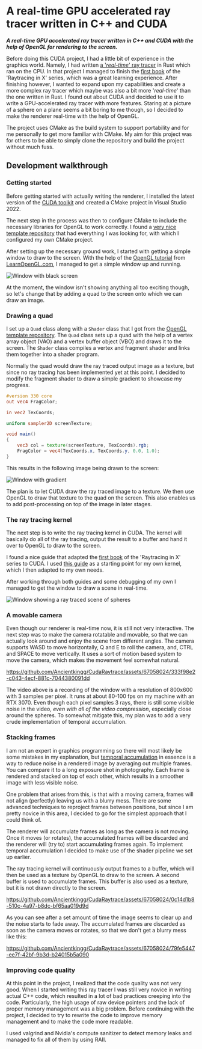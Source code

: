 # A real-time GPU accelerated ray tracer written in C++ and CUDA
***A real-time GPU accelerated ray tracer written in C++ and CUDA with the help of OpenGL for rendering to the screen.***


Before doing this CUDA project, I had a little bit of experience in the graphics world.
Namely, I had written [a '*real-time*' ray tracer](https://github.com/Ancientkingg/rust-raytracer) in Rust which ran on the CPU. 
In that project I managed to finish the [first book](https://raytracing.github.io/books/RayTracingInOneWeekend.html) of the 'Raytracing in X' series, which was a great learning experience.
After finishing however, I wanted to expand upon my capabilities and create a more complex ray tracer which maybe was also a bit more '*real-time*' than the one written in Rust.
I found out about CUDA and decided to use it to write a GPU-accelerated ray tracer with more features. Staring at a picture of a sphere on a plane seems a bit boring to me though, 
so I decided to make the renderer real-time with the help of OpenGL.


The project uses CMake as the build system to support portability and for me personally to get more familiar with CMake.
My aim for this project was for others to be able to simply clone the repository and build the project without much fuss.


## Development walkthrough

### Getting started
Before getting started with actually writing the renderer, I installed the latest version of the [CUDA toolkit](https://developer.nvidia.com/cuda-downloads) 
and created a CMake project in Visual Studio 2022.

The next step in the process was then to configure CMake to include the necessary libraries for OpenGL to work correctly.
I found a [very nice template repository](https://github.com/Shot511/OpenGLSampleCmake) that had everything I was looking for,
with which I configured my own CMake project.

After setting up the necessary ground work, I started with getting a simple window to draw to the screen.
With the help of the [OpenGL tutorial](https://learnopengl.com/Getting-started/Creating-a-window) from [LearnOpenGL.com](https://learnopengl.com/), I managed to get a simple window up and running.

![Window with black screen](/docs/images/black_window.png)

At the moment, the window isn't showing anything all too exciting though, so let's change that by adding a quad to the screen onto which we can draw an image.

### Drawing a quad
I set up a `Quad` class along with a `Shader` class that I got from the [OpenGL template repository](https://learnopengl.com/code_viewer_gh.php?code=includes/learnopengl/shader.h).
The `Quad` class sets up a quad with the help of a vertex array object (VAO) and a vertex buffer object (VBO) and draws it to the screen.
The `Shader` class compiles a vertex and fragment shader and links them together into a shader program.

Normally the quad would draw the ray traced output image as a texture, but since no ray tracing has been implemented yet at this point. 
I decided to modify the fragment shader to draw a simple gradient to showcase my progress.
```glsl
#version 330 core
out vec4 FragColor;

in vec2 TexCoords;

uniform sampler2D screenTexture;

void main()
{
    vec3 col = texture(screenTexture, TexCoords).rgb;
    FragColor = vec4(TexCoords.x, TexCoords.y, 0.0, 1.0);
}
```

This results in the following image being drawn to the screen:

![Window with gradient](/docs/images/gradient_window.png)

The plan is to let CUDA draw the ray traced image to a texture. 
We then use OpenGL to draw that texture to the quad on the screen.
This also enables us to add post-processing on top of the image in later stages.

### The ray tracing kernel
The next step is to write the ray tracing kernel in CUDA.
The kernel will basically do all of the ray tracing, output the result to a buffer and hand it over to OpenGL to draw to the screen.

I found a nice guide that adapted the [first book](https://raytracing.github.io/books/RayTracingInOneWeekend.html) of the 'Raytracing in X' series to CUDA.
I used [this guide](https://developer.nvidia.com/blog/accelerated-ray-tracing-cuda/) as a starting point for my own kernel, which I then adapted to my own needs.

After working through both guides and some debugging of my own I managed to get the window to draw a scene in real-time.

![Window showing a ray traced scene of spheres](/docs/images/raytraced_window.png)

### A movable camera
Even though our renderer is real-time now, it is still not very interactive.
The next step was to make the camera rotatable and movable, so that we can actually look around and enjoy the scene from different angles.
The camera supports WASD to move horizontally, Q and E to roll the camera, and, CTRL and SPACE to move vertically.
It uses a sort of motion based system to move the camera, which makes the movement feel somewhat natural.

https://github.com/Ancientkingg/CudaRaytrace/assets/67058024/333f98e2-c043-4ecf-881c-7044380091dd

The video above is a recording of the window with a resolution of 800x600 with 3 samples per pixel.
It runs at about 80-100 fps on my machine with an RTX 3070. Even though each pixel samples 3 rays, there is still some
visible noise in the video, *even with all of the video compression*, especially close around the spheres.
To somewhat mitigate this, my plan was to add a very crude implementation of temporal accumulation.

### Stacking frames
I am not an expert in graphics programming so there will most likely be some mistakes in my explanation, but [temporal accumulation](https://teamwisp.github.io/research/temporal_accumulation.html) 
in essence is a way to reduce noise in a rendered image by averaging out multiple frames. You can compare it to a long exposure shot in photography.
Each frame is rendered and stacked on top of each other, which results in a smoother image with less visible noise. 

One problem that arises from this, is that with a moving camera, frames will not align (perfectly) leaving us with a blurry mess.
There are some advanced techniques to reproject frames between positions, but since I am pretty novice in this area, I decided to go for the simplest approach that I could think of.

The renderer will accumulate frames as long as the camera is not moving. 
Once it moves (or rotates), the accumulated frames will be discarded and the renderer will (try to) start accumulating frames again.
To implement temporal accumulation I decided to make use of the shader pipeline we set up earlier.

The ray tracing kernel will continuously output frames to a buffer, which will then be used as a texture by OpenGL to draw to the screen.
A second buffer is used to accumulate frames. This buffer is also used as a texture, but it is not drawn directly to the screen.

https://github.com/Ancientkingg/CudaRaytrace/assets/67058024/0c14d1b8-510c-4a97-b8dc-bf65aa019d9d

As you can see after a set amount of time the image seems to clear up and the noise starts to fade away.
The accumulated frames are discarded as soon as the camera moves or rotates, so that we don't get a blurry mess like this:

https://github.com/Ancientkingg/CudaRaytrace/assets/67058024/79fe5447-ee7f-42bf-9b3d-b24015b5a090

### Improving code quality
At this point in the project, I realized that the code quality was not very good. 
When I started writing this ray tracer I was still very novice in writing actual C++ code, which resulted in a lot of bad practices creeping into the code.
Particularly, the high usage of raw device pointers and the lack of proper memory management was a big problem.
Before continuing with the project, I decided to try to rewrite the code to improve memory management and to make the code more readable.

I used valgrind and Nvidia's compute sanitizer to detect memory leaks and managed to fix all of them by using RAII.

